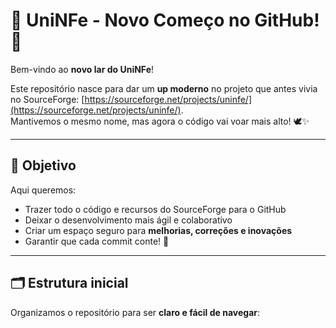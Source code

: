 # 🎉 UniNFe - Novo Começo no GitHub! 🚀

Bem-vindo ao **novo lar do UniNFe**!  

Este repositório nasce para dar um **up moderno** no projeto que antes vivia no SourceForge: [https://sourceforge.net/projects/uninfe/](https://sourceforge.net/projects/uninfe/).  
Mantivemos o mesmo nome, mas agora o código vai voar mais alto! 🕊️✨

---

## 🎯 Objetivo

Aqui queremos:

- Trazer todo o código e recursos do SourceForge para o GitHub  
- Deixar o desenvolvimento mais ágil e colaborativo  
- Criar um espaço seguro para **melhorias, correções e inovações**  
- Garantir que cada commit conte! 💪

---

## 🗂️ Estrutura inicial

Organizamos o repositório para ser **claro e fácil de navegar**:

